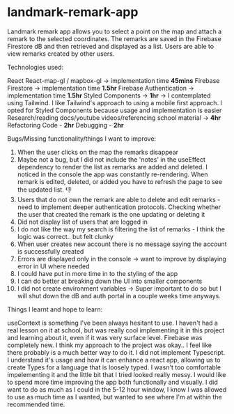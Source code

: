 # landmark-remark-app

 Landmark remark app allows you to select a point on the map and attach a remark to the selected coordinates. The remarks are saved in the Firebase Firestore dB and then retrieved and displayed as a list. Users are able to view remarks created by other users. 

 Technologies used:

 React
 React-map-gl / mapbox-gl -> implementation time **45mins**
 Firebase Firestore -> implementation time **1.5hr**
 Firebase Authentication -> implementation time **1.5hr** 
 Styled Components -> **1hr** -> I contemplated using Tailwind. I like Tailwind's approach to using a mobile first approach. I opted for Styled Components because usage and implementation is easier 
 Research/reading docs/youtube videos/referencing school material -> **4hr** 
 Refactoring Code - **2hr**
 Debugging - **2hr**

 Bugs/Missing functionality/things I want to improve:

 1. When the user clicks on the map the remarks disappear
 2. Maybe not a bug, but I did not include the 'notes' in the useEffect dependency to render the list as remarks are added and deleted. I noticed in the console the app was constantly re-rendering. When remark is edited, deleted, or added you have to refresh the page to see the updated list. 👎
 3. Users that do not own the remark are able to delete and edit remarks - need to implement deeper authentication protocols. Checking whether the user that created the remark is the one updating or deleting it
 4. Did not display list of users that are logged in 
 5. I do not like the way my search is filtering the list of remarks - I think the logic was correct.. but felt clunky
 6. When user creates new account there is no message saying the account is successfully created
 7. Errors are displayed only in the console -> want to improve by displaying error in UI where needed
 8. I could have put in more time in to the styling of the app
 9. I can do better at breaking down the UI into smaller components 
 10. I did not create environment variables -> Super important to do so but I will shut down the dB and auth portal in a couple weeks time anyways.

 Things I learnt and hope to learn:

 useContext is something I've been always hesitant to use. I haven't had a real lesson on it at school, but was really cool implementing it in this project and learning about it, even if it was very surface level. Firebase was completely new. I think my approach to the project was okay.. I feel like there probably is a much better way to do it. I did not implement Typescript. I understand it's usage and how it can enhance a react app, allowing us to create Types for a language that is loosely typed. I wasn't too comfortable impelementing it and the little bit that I tried looked really messy. I would like to spend more time improving the app both functionally and visually. I did want to do as much as I could in the 5-12 hour window, I know I was allowed to use as much time as I wanted, but wanted to see where I'm at within the recommended time. 

